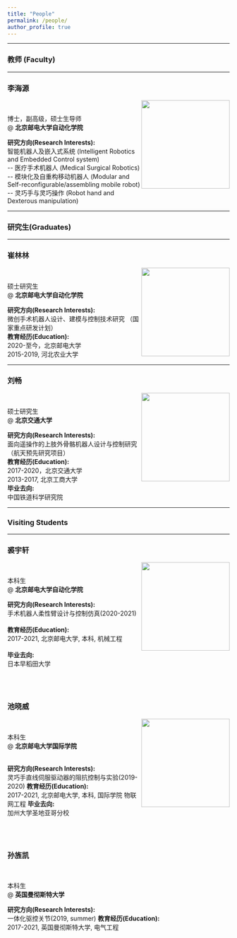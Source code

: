 ```yaml
---
title: "People"
permalink: /people/
author_profile: true
---
```

<hr>
<h3 id="Faculty"><a href="#Faculty" class="headerlink" title="Faculty"></a> <strong> 教师 (Faculty) </strong></h3><hr>

<h3 id="李海源"><a href="#Haiyuan-Li" class="headerlink" title="Haiyuan Li"></a>李海源</h3><img style="float: right;" src="https://lihaiyuan-ires.github.io/images/profile.jpg" width=200>
<br>
<p>博士，副高级，硕士生导师<br>@ <strong>北京邮电大学自动化学院</strong> </p>
<strong>研究方向(Research Interests):</strong>
<br>智能机器人及嵌入式系统 (Intelligent Robotics and Embedded Control system)
<br>-- 医疗手术机器人 (Medical Surgical Robotics)
<br>-- 模块化及自重构移动机器人 (Modular and Self-reconfigurable/assembling mobile robot)
<br>-- 灵巧手与灵巧操作 (Robot hand and Dexterous manipulation)

<hr>
<h3 id="Graduates"><a href="#Graduates" class="headerlink" title="Graduates"></a> <strong> 研究生(Graduates) </strong></h3><hr>

<h3 id="崔林林"><a href="#Linlin-Cui" class="headerlink" title="Linlin-Cui"></a>崔林林</h3><img style="float: right;" src="https://lihaiyuan-ires.github.io/images/cuilinlin.jpg" width=200>
<br>
<p>硕士研究生<br>@ <strong>北京邮电大学自动化学院</strong> </p>
<strong>研究方向(Research Interests):</strong>
<br>
微创手术机器人设计、建模与控制技术研究 （国家重点研发计划）
<br>
<strong>教育经历(Education):</strong>
<br>
2020-至今，北京邮电大学
<br>
2015-2019, 河北农业大学
<br>
<hr>
<h3 id="刘畅"><a href="#Chang-Liu" class="headerlink" title="Chang-Liu"></a>刘畅</h3><img style="float: right;" src="https://lihaiyuan-ires.github.io/images/liuchang.jpg" width=200>
<br>
<p>硕士研究生<br>@ <strong>北京交通大学</strong> </p>
<strong>研究方向(Research Interests):</strong>
<br>
面向遥操作的上肢外骨骼机器人设计与控制研究 （航天预先研究项目）<br>
<strong>教育经历(Education):</strong>
<br>
2017-2020，北京交通大学
<br>
2013-2017, 北京工商大学
<br>
<strong>毕业去向:</strong>
<br>
中国铁道科学研究院

<hr>
<h3 id="Visiting Students"><a href="#Visiting Students" class="headerlink" title="Visiting Students"></a> <strong> Visiting Students </strong></h3><hr>

<h3 id="裘宇轩"><a href="#Yuxuan-Qiu" class="headerlink" title="Yuxuan-Qiu"></a>裘宇轩</h3><img style="float: right;" src="https://lihaiyuan-ires.github.io/images/qiuyuxuan.jpg" width=200>
<br>
<p>本科生<br>@ <strong>北京邮电大学自动化学院</strong> </p>
<strong>研究方向(Research Interests):</strong>
<br>
手术机器人柔性臂设计与控制仿真(2020-2021)
<br><br>
<strong>教育经历(Education):</strong>
<br>
2017-2021, 北京邮电大学, 本科, 机械工程
<br><br>
<strong>毕业去向:</strong>
<br>
日本早稻田大学
<br><br><br><br>

<h3 id="池晓威"><a href="#Xiaowei-Chi" class="headerlink" title="Xiaowei-Chi"></a>池晓威</h3><img style="float: right;" src="https://lihaiyuan-ires.github.io/images/chixiaowei.jpg" width=200>
<br>
<p>本科生<br>@ <strong>北京邮电大学国际学院</strong> </p>
<br>
<strong>研究方向(Research Interests):</strong>
<br>
灵巧手直线伺服驱动器的阻抗控制与实验(2019-2020)
<strong>教育经历(Education):</strong>
<br>
2017-2021, 北京邮电大学, 本科, 国际学院 物联网工程
<strong>毕业去向:</strong>
<br>
加州大学圣地亚哥分校
<br><br><br><br>

<h3 id="孙旌凯"><a href="#Jingkai-Sun" class="headerlink" title="Jingkai-Sun"></a>孙旌凯</h3><img style="float: right;">
<br>
<p>本科生<br>@ <strong>英国曼彻斯特大学</strong> </p>
<strong>研究方向(Research Interests):</strong>
<br>
一体化驱控关节(2019, summer)
<strong>教育经历(Education):</strong>
<br>
2017-2021, 英国曼彻斯特大学, 电气工程 
<br>



